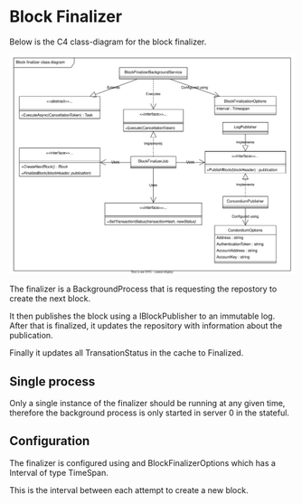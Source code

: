 # Block Finalizer

Below is the C4 class-diagram for the block finalizer.

![C4 context diagram of the verifiable event store](../diagrams/block_finalizer.drawio.svg)

The finalizer is a BackgroundProcess that is requesting the repostory to create the next block.

It then publishes the block using a IBlockPublisher to an immutable log.
After that is finalized, it updates the repository with information about the publication.

Finally it updates all TransationStatus in the cache to Finalized.

## Single process

Only a single instance of the finalizer should be running at any given time,
therefore the background process is only started in server 0 in the stateful.

## Configuration

The finalizer is configured using and BlockFinalizerOptions which has a Interval of type TimeSpan.

This is the interval between each attempt to create a new block.
